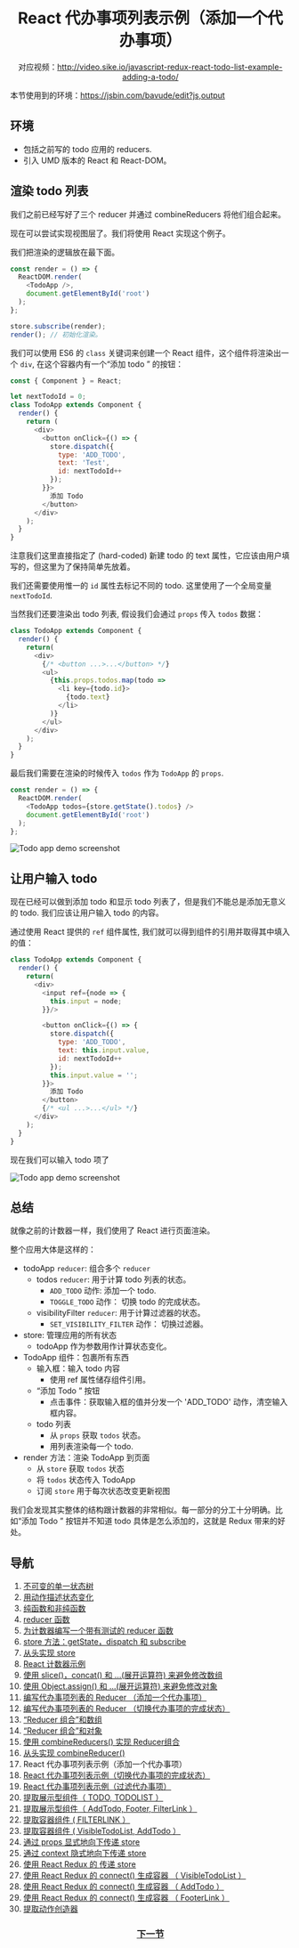 <h1 align="center">React 代办事项列表示例（添加一个代办事项）</h1>
<p align="center">对应视频：<a href="http://video.sike.io/javascript-redux-react-todo-list-example-adding-a-todo/" target="_blank">http://video.sike.io/javascript-redux-react-todo-list-example-adding-a-todo/</a></p>

本节使用到的环境：https://jsbin.com/bavude/edit?js,output

## 环境
- 包括之前写的 todo 应用的 reducers.
- 引入 UMD 版本的 React 和 React-DOM。

## 渲染 todo 列表
我们之前已经写好了三个 reducer 并通过 combineReducers 将他们组合起来。

现在可以尝试实现视图层了。我们将使用 React 实现这个例子。

我们把渲染的逻辑放在最下面。

```js
const render = () => {
  ReactDOM.render(
    <TodoApp />,
    document.getElementById('root')
  );
};

store.subscribe(render);
render(); // 初始化渲染。
```

我们可以使用 ES6 的 `class` 关键词来创建一个 React 组件，这个组件将渲染出一个 `div`, 在这个容器内有一个“添加 todo ” 的按钮：

```js
const { Component } = React;

let nextTodoId = 0;
class TodoApp extends Component {
  render() {
    return (
      <div>
        <button onClick={() => {
          store.dispatch({
            type: 'ADD_TODO',
            text: 'Test',
            id: nextTodoId++
          });
        }}>
          添加 Todo
        </button>
      </div>
    );
  }
}
```
注意我们这里直接指定了 (hard-coded) 新建 todo 的 text 属性，它应该由用户填写的，但这里为了保持简单先放着。

我们还需要使用惟一的 `id` 属性去标记不同的 todo. 这里使用了一个全局变量 `nextTodoId`.

当然我们还要渲染出 todo 列表, 假设我们会通过 `props` 传入 `todos` 数据：

```js
class TodoApp extends Component {
  render() {
    return(
      <div>
        {/* <button ...>...</button> */}
        <ul>
          {this.props.todos.map(todo =>
            <li key={todo.id}>
              {todo.text}
            </li>
          )}
        </ul>
      </div>
    );
  }
}
```

最后我们需要在渲染的时候传入 `todos` 作为 `TodoApp` 的 `props`.

```js
const render = () => {
  ReactDOM.render(
    <TodoApp todos={store.getState().todos} />
    document.getElementById('root')
  );
};
```

![Todo app demo screenshot][Lesson-17_Todo-App-demo-screenshot]

## 让用户输入 todo
现在已经可以做到添加 todo 和显示 todo 列表了，但是我们不能总是添加无意义的 todo. 我们应该让用户输入 todo 的内容。

通过使用 React 提供的 `ref` 组件属性, 我们就可以得到组件的引用并取得其中填入的值：

```js
class TodoApp extends Component {
  render() {
    return(
      <div>
        <input ref={node => {
          this.input = node;
        }}/>

        <button onClick={() => {
          store.dispatch({
            type: 'ADD_TODO',
            text: this.input.value,
            id: nextTodoId++
          });
          this.input.value = '';
        }}>
          添加 Todo
        </button>
        {/* <ul ...>...</ul> */}
      </div>
    );
  }
}
```

现在我们可以输入 todo 项了

![Todo app demo screenshot][Lesson-17_Todo-App-demo-screenshot]

## 总结
就像之前的计数器一样，我们使用了 React 进行页面渲染。

整个应用大体是这样的：
- todoApp `reducer`: 组合多个 `reducer`
  - todos `reducer`: 用于计算 todo 列表的状态。
    - `ADD_TODO` 动作: 添加一个 todo.
    - `TOGGLE_TODO` 动作： 切换 todo 的完成状态。
  - visibilityFilter `reducer`: 用于计算过滤器的状态。
    - `SET_VISIBILITY_FILTER` 动作： 切换过滤器。
- store: 管理应用的所有状态
  - todoApp 作为参数用作计算状态变化。
- TodoApp 组件：包裹所有东西
  - 输入框：输入 todo 内容
    - 使用 ref 属性储存组件引用。
  - “添加 Todo ” 按钮
    - 点击事件：获取输入框的值并分发一个 'ADD_TODO' 动作，清空输入框内容。
  - todo 列表
    - 从 `props` 获取 `todos` 状态。
    - 用列表渲染每一个 todo.
- render 方法：渲染 TodoApp 到页面
  - 从 `store` 获取 `todos` 状态
  - 将 `todos` 状态传入 TodoApp
  - 订阅 `store` 用于每次状态改变更新视图

我们会发现其实整体的结构跟计数器的非常相似。每一部分的分工十分明确。比如“添加 Todo ” 按钮并不知道 todo 具体是怎么添加的，这就是 Redux 带来的好处。

## 导航
1. <a href="1.md">不可变的单一状态树</a>
2. <a href="2.md">用动作描述状态变化</a>
3. <a href="3.md">纯函数和非纯函数</a>
4. <a href="4.md">reducer 函数</a>
5. <a href="5.md">为计数器编写一个带有测试的 reducer 函数</a>
6. <a href="6.md">store 方法：getState，dispatch 和 subscribe</a>
7. <a href="7.md">从头实现 store</a>
8. <a href="8.md">React 计数器示例</a>
9. <a href="9.md">使用 slice()，concat() 和 ...(展开运算符) 来避免修改数组</a>
10. <a href="10.md">使用 Object.assign() 和  ...(展开运算符) 来避免修改对象</a>
11. <a href="11.md">编写代办事项列表的 Reducer （添加一个代办事项）</a>
12. <a href="12.md">编写代办事项列表的 Reducer （切换代办事项的完成状态）</a>
13. <a href="13.md">“Reducer 组合”和数组</a>
14. <a href="14.md">“Reducer 组合”和对象</a>
15. <a href="15.md">使用 combineReducers() 实现 Reducer组合</a>
16. <a href="16.md">从头实现 combineReducer() </a>
17. React 代办事项列表示例（添加一个代办事项）
18. <a href="18.md">React 代办事项列表示例（切换代办事项的完成状态）</a>
19. <a href="19.md">React 代办事项列表示例（过滤代办事项）</a>
20. <a href="20.md">提取展示型组件（ TODO, TODOLIST ）</a>
21. <a href="21.md">提取展示型组件（ AddTodo, Footer, FilterLink ）</a>
22. <a href="22.md">提取容器组件 ( FILTERLINK ）</a>
23. <a href="23.md">提取容器组件 ( VisibleTodoList, AddTodo ）</a>
24. <a href="24.md">通过 props 显式地向下传递 store</a>
25. <a href="25.md">通过 context 隐式地向下传递 store</a>
26. <a href="26.md">使用 React Redux 的 <Provider> 传递 store</a>
27. <a href="27.md">使用 React Redux 的 connect() 生成容器 （ VisibleTodoList ）</a>
28. <a href="28.md">使用 React Redux 的 connect() 生成容器 （ AddTodo ）</a>
29. <a href="29.md">使用 React Redux 的 connect() 生成容器 （ FooterLink ）</a>
30. <a href="30.md">提取动作创造器</a>

<h3 align="center"><a href="18.md">下一节</a></h3>

[Lesson-17_Todo-App-demo-screenshot]: ../screenshots/Lesson-17_Todo-App-demo-screenshot.png
[Lesson-17_Todo-App-demo-screenshot]: ../screenshots/Lesson-17_Todo-App-demo-screenshot-1.png
